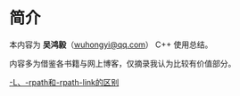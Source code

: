 <!-- README.md --- 
;; 
;; Description: 
;; Author: Hongyi Wu(吴鸿毅)
;; Email: wuhongyi@qq.com 
;; Created: 三 8月 10 18:46:27 2016 (+0800)
;; Last-Updated: 五 10月 13 23:28:01 2017 (+0800)
;;           By: Hongyi Wu(吴鸿毅)
;;     Update #: 2
;; URL: http://wuhongyi.cn -->

# 简介

本内容为 **吴鸿毅**（wuhongyi@qq.com） C++ 使用总结。

内容多为借鉴各书籍与网上博客，仅摘录我认为比较有价值部分。


[-L、-rpath和-rpath-link的区别](http://blog.csdn.net/q1302182594/article/details/42102961)



<!-- README.md ends here -->
